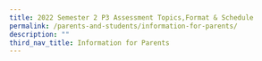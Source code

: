 ```yaml
---
title: 2022 Semester 2 P3 Assessment Topics,Format & Schedule
permalink: /parents-and-students/information-for-parents/
description: ""
third_nav_title: Information for Parents
---
```




